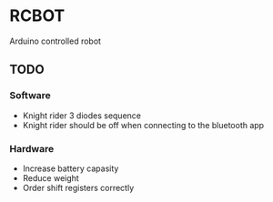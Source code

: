 # RCBOT
Arduino controlled robot

## TODO
### Software
* Knight rider 3 diodes sequence
* Knight rider should be off when connecting to the bluetooth app

### Hardware
* Increase battery capasity
* Reduce weight
* Order shift registers correctly
